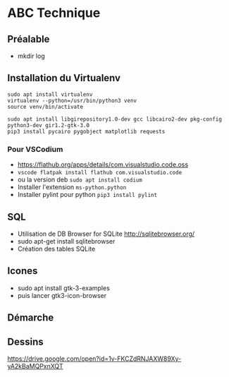 # ABC Technique

## Préalable
- mkdir log

## Installation du Virtualenv
```shell
sudo apt install virtualenv
virtualenv --python=/usr/bin/python3 venv
source venv/bin/activate

sudo apt install libgirepository1.0-dev gcc libcairo2-dev pkg-config python3-dev gir1.2-gtk-3.0
pip3 install pycairo pygobject matplotlib requests
```
### Pour VSCodium
- https://flathub.org/apps/details/com.visualstudio.code.oss
- ```vscode flatpak install flathub com.visualstudio.code```
- ou la version deb ```sudo apt install codium```
- Installer l'extension ```ms-python.python```
- Installer pylint pour python ```pip3 install pylint```

## SQL
- Utilisation de DB Browser for SQLite http://sqlitebrowser.org/
- sudo apt-get install sqlitebrowser
- Création des tables SQLite

## Icones
- sudo apt install gtk-3-examples
- puis lancer gtk3-icon-browser

## Démarche

## Dessins
https://drive.google.com/open?id=1v-FKCZdRNJAXW89Xy-yA2kBaMQPxnXQT

